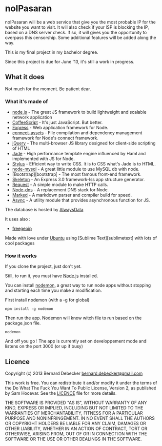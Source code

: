 # noIPasaran

noIPasaran will be a web service that give you the most probable IP for the website you want to visit.
It will also check if your ISP is blocking the IP, based on a DNS server check. If so, it will gives you the opportunity to overpass this censorship.
Some additional features will be added along the way.

This is my final project in my bachelor degree. 

Since this project is due for June '13, it's still a work in progress.



## What it does

Not much for the moment. Be patient dear.


### What it's made of

+ [node.js][node] - The great JS framework to build lightweight and scalable network application
+ [CoffeeScript][coffee] - It's just JavaScript. But better.
+ [Express][express] - Web application framework for Node.
+ [connect-assets][connect] - File compilation and dependency management framework for Node's connect framework.
+ [jQuery][jquery] - The multi-browser JS library designed for client-side scripting of HTML
+ [Jade][jade] - High performance template engine influenced by Haml and implemented with JS for Node.
+ [Stylus][stylus] - Efficient way to write CSS. It is to CSS what's Jade is to HTML.
+ [node-mysql][nodemysql] - A great little module to use MySQL db with node.
+ [Bootstrap][bootstrap] - The most famous front-end framework.
+ [Skeleton][skeleton] - An Express 3.0 framework-lss app structure generator.
+ [Request][request] - A simple module to make HTTP calls.
+ [Node-dns][nodedns] - A replacement DNS stack for Node.
+ [Marked][marked] - A markdown parser and compiler build for speed.
+ [Async][async] - A utility module that provides asynchronous function for JS.

The database is hosted by [AlwaysData][alwaysdata]

It uses also : 

+ [freegeoip][freegeoip]

Made with love under [Ubuntu][ubuntu] using [Sublime Text][sublimetext] with lots of cool packages


### How it works

If you clone the project, just don't yet.

Still, to run it, you must have [Node.js][node] installed.

You can install [nodemon][nodemon], a great way to run node apps without stopping and starting each time you make a modification.

First install nodemon (with a -g for global)

	npm install -g nodemon

Then run the app. Nodemon will know witch file to run based on the package.json file.

	nodemon

And off you go !
The app is currently set on developpement mode and listens on the port 3000 (or up if busy)


## Licence

Copyright (c) 2013 Bernard Debecker <bernard.debecker@gmail.com>

This work is free. You can redistribute it and/or modify it under the
terms of the Do What The Fuck You Want To Public License, Version 2,
as published by Sam Hocevar. See the [LICENCE][licence] file for more details.

THE SOFTWARE IS PROVIDED "AS IS", WITHOUT WARRANTY OF ANY KIND,
EXPRESS OR IMPLIED, INCLUDING BUT NOT LIMITED TO THE WARRANTIES
OF MERCHANTABILITY, FITNESS FOR A PARTICULAR PURPOSE AND
NONINFRINGEMENT. IN NO EVENT SHALL THE AUTHORS OR COPYRIGHT
HOLDERS BE LIABLE FOR ANY CLAIM, DAMAGES OR OTHER LIABILITY,
WHETHER IN AN ACTION OF CONTRACT, TORT OR OTHERWISE, ARISING
FROM, OUT OF OR IN CONNECTION WITH THE SOFTWARE OR THE USE OR
OTHER DEALINGS IN THE SOFTWARE.

[node]:http://nodejs.org/
[express]:http://expressjs.com
[jade]:http://jade-lang.com/
[bootsrap]:http://twitter.github.io/bootstrap/
[nodemysql]:https://github.com/felixge/node-mysql
[skeleton]:https://github.com/EtienneLem/skeleton
[alwaysdata]:https://www.alwaysdata.com/
[nodemon]:https://github.com/remy/nodemon
[stylus]:http://learnboost.github.io/stylus/
[coffee]:http://coffeescript.org/
[freegeoip]:http://freegeoip.net/
[jquery]:http://jquery.com/
[connect]:https://github.com/adunkman/connect-assets
[ubuntu]:http://www.ubuntu.com/
[sublime]:http://www.sublimetext.com/
[request]:https://github.com/mikeal/request
[licence]:https://bitbucket.org/brnrd/noipasaran/raw/b4bf2a8132fbdefb9c5e56787e75e45147323a80/LICENCE
[nodedns]:https://github.com/tjfontaine/node-dns
[marked]:https://github.com/chjj/marked
[async]:https://github.com/caolan/async/
